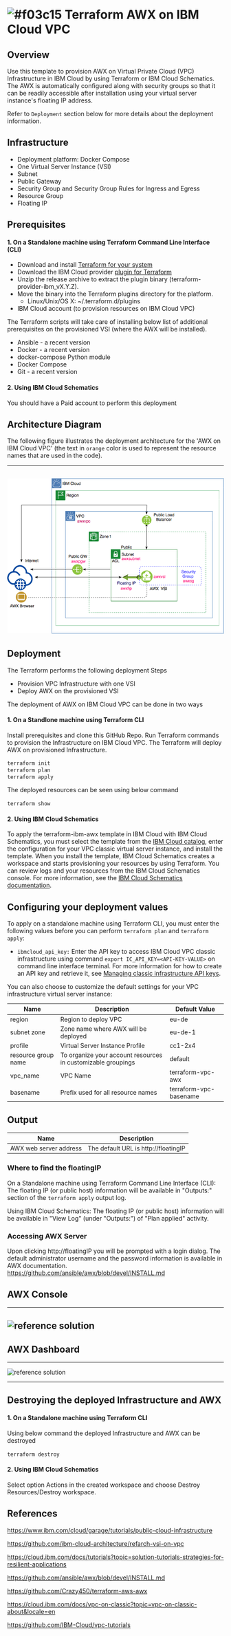 # ![#f03c15](https://placehold.it/15/f03c15/000000?text=+) Terraform AWX on IBM Cloud VPC

## Overview

Use this template to provision AWX on Virtual Private Cloud (VPC) Infrastructure in IBM Cloud by using Terraform or IBM Cloud Schematics. The AWX is automatically configured along with security groups so that it can be readily accessible after installation using your virtual server instance's floating IP address.

Refer to `Deployment` section below for more details about the deployment information.

## Infrastructure

* Deployment platform: Docker Compose
* One Virtual Server Instance (VSI)
* Subnet
* Public Gateway
* Security Group and Security Group Rules for Ingress and Egress
* Resource Group
* Floating IP

## Prerequisites

#### 1. On a Standalone machine using Terraform Command Line Interface (CLI)

* Download and install [Terraform for your system](https://learn.hashicorp.com/terraform/getting-started/install.html)
* Download the IBM Cloud provider [plugin for Terraform](https://github.com/IBM-Cloud/terraform-provider-ibm/releases)
* Unzip the release archive to extract the plugin binary (terraform-provider-ibm_vX.Y.Z).
* Move the binary into the Terraform plugins directory for the platform.
    * Linux/Unix/OS X: ~/.terraform.d/plugins
* IBM Cloud account (to provision resources on IBM Cloud VPC)

The Terraform scripts will take care of installing below list of additional prerequisites on the provisioned VSI (where the AWX will be installed).

* Ansible - a recent version
* Docker - a recent version
* docker-compose Python module
* Docker Compose
* Git - a recent version 

#### 2. Using IBM Cloud Schematics
You should have a Paid account to perform this deployment


## Architecture Diagram

The following figure illustrates the deployment architecture for the 'AWX on IBM Cloud VPC' (the text in `orange` color is used to represent the resource names that are used in the code).

---
![reference solution](https://github.com/Cloud-Schematics/terraform-ibm-awx/blob/master/diagrams/TerraformAWXDiagram1.png)
---


## Deployment

The Terraform performs the following deployment Steps

- Provision VPC Infrastructure with one VSI 
- Deploy AWX on the provisioned VSI 

The deployment of AWX on IBM Cloud VPC can be done in two ways

#### 1. On a Standlone machine using Terraform CLI

Install prerequisites and clone this GitHub Repo. Run Terraform commands to provision the Infrastructure on IBM Cloud VPC. The Terraform will deploy AWX on provisioned Infrastructure.

```
terraform init
terraform plan
terraform apply
```

The deployed resources can be seen using below command

```terraform show```

#### 2. Using IBM Cloud Schematics
To apply the terraform-ibm-awx template in IBM Cloud with IBM Cloud Schematics, you must select the template from the [IBM Cloud catalog](https://cloud.ibm.com/catalog#software), enter the configuration for your VPC classic virtual server instance, and install the template. When you install the template, IBM Cloud Schematics creates a workspace and starts provisioning your resources by using Terraform. You can review logs and your resources from the IBM Cloud Schematics console. For more information, see the [IBM Cloud Schematics documentation](https://cloud.ibm.com/docs/schematics?topic=schematics-about-schematics).


##  Configuring your deployment values
To apply on a standalone machine using Terraform CLI, you must enter the following values before you can perform `terraform plan` and `terraform apply`:
  * `ibmcloud_api_key:` Enter the API key to access IBM Cloud VPC classic infrastructure using command
    ```export IC_API_KEY=<API-KEY-VALUE>``` on command line interface terminal.
    For more information for how to create an API key and retrieve it, see [Managing classic infrastructure API keys](https://cloud.ibm.com/docs/iam?topic=iam-classic_keys). 

You can also choose to customize the default settings for your VPC infrastructure virtual server instance:


  Name               | Description                         | Default Value |
| -------------------| ------------------------------------|----------------
| region | Region to deploy VPC | eu-de
| subnet zone        | Zone name where AWX will be deployed| eu-de-1
| profile | Virtual Server Instance Profile | cc1-2x4
| resource group name | To organize your account resources in customizable groupings | default
| vpc_name | VPC Name | terraform-vpc-awx
| basename | Prefix used for all resource names | terraform-vpc-basename

## Output


  Name               | Description                          
| -------------------| ------------------------------------
| AWX web server address |  The default URL is http://floatingIP 

### Where to find the floatingIP
On a Standalone machine using Terraform Command Line Interface (CLI):
The floating IP (or public host) information will be available in "Outputs:" section of the ```terraform apply``` output log.

Using IBM Cloud Schematics:
The floating IP (or public host) information will be available in "View Log" (under "Outputs:") of "Plan applied" activity.

### Accessing AWX Server
Upon clicking http://floatingIP you will be prompted with a login dialog. The default administrator username and the password information is available in AWX documentation.
https://github.com/ansible/awx/blob/devel/INSTALL.md

## AWX Console
---
![reference solution](https://github.ibm.com/epradeepk/Terraform-AWX-Generation2/blob/master/diagrams/AWX_Login_Page.png)
---
 
## AWX Dashboard
---
![reference solution](https://github.ibm.com/epradeepk/Terraform-AWX-Generation2/blob/master/diagrams/AWX_Dashboard.png)

---

## Destroying the deployed Infrastructure and AWX

#### 1. On a Standalone machine using Terraform CLI
Using below command the deployed Infrastructure and AWX can be destroyed

```terraform destroy```

#### 2. Using IBM Cloud Schematics
Select option Actions in the created workspace and choose Destroy Resources/Destroy workspace.


## References

https://www.ibm.com/cloud/garage/tutorials/public-cloud-infrastructure

https://github.com/ibm-cloud-architecture/refarch-vsi-on-vpc

https://cloud.ibm.com/docs/tutorials?topic=solution-tutorials-strategies-for-resilient-applications

https://github.com/ansible/awx/blob/devel/INSTALL.md

https://github.com/Crazy450/terraform-aws-awx

https://cloud.ibm.com/docs/vpc-on-classic?topic=vpc-on-classic-about&locale=en

https://github.com/IBM-Cloud/vpc-tutorials
